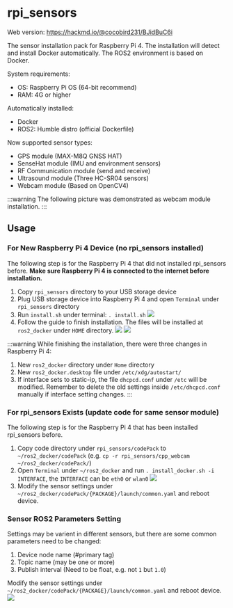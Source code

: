 # rpi_sensors

Web version: https://hackmd.io/@cocobird231/BJidBuC6i

The sensor installation pack for Raspberry Pi 4. The installation will detect and install Docker automatically. The ROS2 environment is based on Docker.

System requirements:
- OS: Raspberry Pi OS (64-bit recommend)
- RAM: 4G or higher

Automatically installed:
- Docker
- ROS2: Humble distro (official Dockerfile)

Now supported sensor types:
- GPS module (MAX-M8Q GNSS HAT)
- SenseHat module (IMU and environment sensors)
- RF Communication module (send and receive)
- Ultrasound module (Three HC-SR04 sensors)
- Webcam module (Based on OpenCV4)

:::warning
The following picture was demonstrated as webcam module installation.
:::

## Usage

### For New Raspberry Pi 4 Device (no rpi_sensors installed)
The following step is for the Raspberry Pi 4 that did not installed rpi_sensors before. **Make sure Raspberry Pi 4 is connected to the internet before installation.**

1. Copy `rpi_sensors` directory to your USB storage device
2. Plug USB storage device into Raspberry Pi 4 and open `Terminal` under `rpi_sensors` directory
3. Run `install.sh` under terminal: `. install.sh`
![](https://i.imgur.com/tFBSjGO.png)
4. Follow the guide to finish installation. The files will be installed at `ros2_docker` under `HOME` directory.
![](https://i.imgur.com/HhTV4m6.png)
![](https://i.imgur.com/jmmh5C7.png)

:::warning
While finishing the installation, there were three changes in Raspberry Pi 4:
1. New `ros2_docker` directory under `Home` directory
2. New `ros2_docker.desktop` file under `/etc/xdg/autostart/`
3. If interface sets to static-ip, the file `dhcpcd.conf` under `/etc` will be modified. Remember to delete the old settings inside `/etc/dhcpcd.conf` manually if interface setting changes.
:::


### For rpi_sensors Exists (update code for same sensor module)
The following step is for the Raspberry Pi 4 that has been installed rpi_sensors before.

1. Copy code directory under `rpi_sensors/codePack` to `~/ros2_docker/codePack` (e.g. `cp -r rpi_sensors/cpp_webcam ~/ros2_docker/codePack/`)
2. Open `Terminal` under `~/ros2_docker` and run `. install_docker.sh -i INTERFACE`, the `INTERFACE` can be `eth0` or `wlan0`
![](https://i.imgur.com/mDoPED2.png)
3. Modify the sensor settings under `~/ros2_docker/codePack/{PACKAGE}/launch/common.yaml` and reboot device.


### Sensor ROS2 Parameters Setting
Settings may be varient in different sensors, but there are some common parameters need to be changed:
1. Device node name (#primary tag)
2. Topic name (may be one or more)
3. Publish interval (Need to be float, e.g. not `1` but `1.0`)

Modify the sensor settings under `~/ros2_docker/codePack/{PACKAGE}/launch/common.yaml` and reboot device.
![](https://i.imgur.com/BBYVW08.png)
